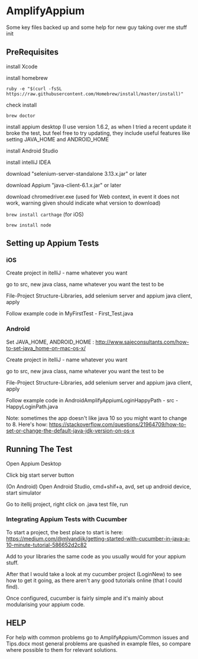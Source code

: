 # AmplifyAppium
Some key files backed up and some help for new guy taking over me stuff init

## PreRequisites

install Xcode 

install homebrew

`ruby -e "$(curl -fsSL https://raw.githubusercontent.com/Homebrew/install/master/install)"`

check install

`brew doctor`

install appium desktop (I use version 1.6.2, as when I tried a recent update it broke the test, but feel free to try updating, they include useful features like setting JAVA_HOME and ANDROID_HOME

install Android Studio

install intelliJ IDEA

download "selenium-server-standalone 3.13.x.jar" or later

download Appium "java-client-6.1.x.jar" or later

download chromedriver.exe (used for Web context, in event it does not work, warning given should indicate what version to download)

`brew install carthage` (for iOS)

`brew install node`


## Setting up Appium Tests 

### iOS

Create project in itelliJ - name whatever you want

go to src, new java class, name whatever you want the test to be

File-Project Structure-Libraries, add selenium server and appium java client, apply

Follow example code in MyFirstTest - First_Test.java

### Android

Set JAVA_HOME, ANDROID_HOME : http://www.sajeconsultants.com/how-to-set-java_home-on-mac-os-x/

Create project in itelliJ - name whatever you want

go to src, new java class, name whatever you want the test to be

File-Project Structure-Libraries, add selenium server and appium java client, apply

Follow example code in AndroidAmplifyAppiumLoginHappyPath - src - HappyLoginPath.java

Note: sometimes the app doesn't like java 10 so you might want to change to 8. Here's how: https://stackoverflow.com/questions/21964709/how-to-set-or-change-the-default-java-jdk-version-on-os-x

## Running The Test

Open Appium Desktop

Click big start server button

(On Android) Open Android Studio, cmd+shif+a, avd, set up android device, start simulator
 
Go to itellij project, right click on .java test file, run

### Integrating Appium Tests with Cucumber

To start a project, the best place to start is here: https://medium.com/@mlvandijk/getting-started-with-cucumber-in-java-a-10-minute-tutorial-586652d2c82

Add to your libraries the same code as you usually would for your appium stuff.

After that I would take a look at my cucumber project (LoginNew) to see how to get it going, as there aren't any good tutorials online (that I could find).

Once configured, cucumber is fairly simple and it's mainly about modularising your appium code.

## HELP

For help with common problems  go to AmplifyAppium/Common issues and Tips.docx most general problems are quashed in example files, so compare where possible to them for relevant solutions.
